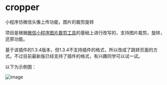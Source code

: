 # cropper
小程序仿微信头像上传功能，图片的裁剪旋转

项目是根据[微信小程序图片裁剪工具](https://github.com/we-plugin/we-cropper)的基础上进行改写的，支持图片裁剪，旋转，还原功能。

基于该插件的1.3.4版本，但1.3.4不支持插件的格式，所以改成了跳转页面的方式。不过目前最新版已经支持了插件的格式，有兴趣同学可以试一试。

以下为示例图：

![image](https://github.com/392736970/cropper/blob/master/images/691b0a03-0e01-401e-bfed-14ecb1e9f804.gif)
